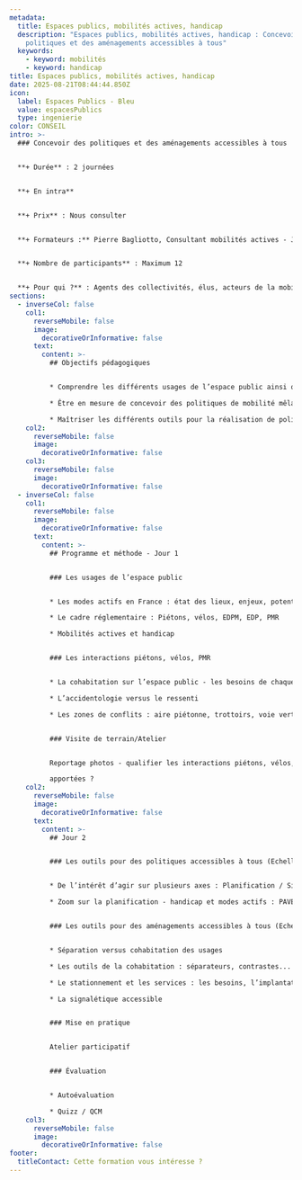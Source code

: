 ```yaml
---
metadata:
  title: Espaces publics, mobilités actives, handicap
  description: "Espaces publics, mobilités actives, handicap : Concevoir des
    politiques et des aménagements accessibles à tous"
  keywords:
    - keyword: mobilités
    - keyword: handicap
title: Espaces publics, mobilités actives, handicap
date: 2025-08-21T08:44:44.850Z
icon:
  label: Espaces Publics - Bleu
  value: espacesPublics
  type: ingenierie
color: CONSEIL
intro: >-
  ### Concevoir des politiques et des aménagements accessibles à tous


  **+ Durée** : 2 journées


  **+﻿ En intra**


  **+ Prix** : Nous consulter


  **+ Formateurs :** Pierre Bagliotto, Consultant mobilités actives - Jean-Marie Monier, Consultant accessibilité


  **+ Nombre de participants** : Maximum 12


  **+ Pour qui ?** : Agents des collectivités, élus, acteurs de la mobilité et de l’aménagement d’espaces publics
sections:
  - inverseCol: false
    col1:
      reverseMobile: false
      image:
        decorativeOrInformative: false
      text:
        content: >-
          ## Objectifs pédagogiques


          * Comprendre les différents usages de l’espace public ainsi que les enjeux de mobilités actives et handicap

          * Être en mesure de concevoir des politiques de mobilité mêlant vélo, piéton et personnes à mobilité réduite

          * Maîtriser les différents outils pour la réalisation de politique et d’aménagements accessibles à tous : conception universelle
    col2:
      reverseMobile: false
      image:
        decorativeOrInformative: false
    col3:
      reverseMobile: false
      image:
        decorativeOrInformative: false
  - inverseCol: false
    col1:
      reverseMobile: false
      image:
        decorativeOrInformative: false
      text:
        content: >-
          ## Programme et méthode - Jour 1


          ### Les usages de l’espace public


          * Les modes actifs en France : état des lieux, enjeux, potentiel, freins

          * Le cadre réglementaire : Piétons, vélos, EDPM, EDP, PMR

          * Mobilités actives et handicap


          ### Les interactions piétons, vélos, PMR


          * La cohabitation sur l’espace public - les besoins de chaque usager

          * L’accidentologie versus le ressenti

          * Les zones de conflits : aire piétonne, trottoirs, voie verte...


          ### Visite de terrain/Atelier


          Reportage photos - qualifier les interactions piétons, vélos, PMR - quelles réponses

          apportées ?
    col2:
      reverseMobile: false
      image:
        decorativeOrInformative: false
      text:
        content: >-
          ## Jour 2


          ### Les outils pour des politiques accessibles à tous (Echelle Macro)


          * De l’intérêt d’agir sur plusieurs axes : Planification / Signalisation / Communication / Services et stationnement

          * Zoom sur la planification - handicap et modes actifs : PAVE/CNIG // Plan vélo, Plan Marche, Schéma modes actifs - comment faire le lien ?


          ### Les outils pour des aménagements accessibles à tous (Echelle Micro)


          * Séparation versus cohabitation des usages

          * Les outils de la cohabitation : séparateurs, contrastes...

          * Le stationnement et les services : les besoins, l’implantation, les écueils à éviter...

          * La signalétique accessible


          ### Mise en pratique


          Atelier participatif


          ### Évaluation


          * Autoévaluation

          * Quizz / QCM
    col3:
      reverseMobile: false
      image:
        decorativeOrInformative: false
footer:
  titleContact: Cette formation vous intéresse ?
---
```

